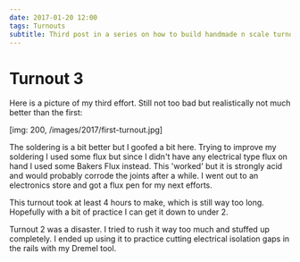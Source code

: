 ```yaml
---
date: 2017-01-20 12:00
tags: Turnouts
subtitle: Third post in a series on how to build handmade n scale turnouts, including constructing some jigs to speed up the process - updated from my old blog
---
```


# Turnout 3

Here is a picture of my third effort. Still not too bad but realistically not much better than the first:

<!--more-->

[img: 200, /images/2017/first-turnout.jpg]

The soldering is a bit better but I goofed a bit here. Trying to improve my soldering I used some flux but since I didn't have any electrical type flux on hand I used some Bakers Flux instead. This 'worked' but it is strongly acid and would probably corrode the joints after a while. I went out to an electronics store and got a flux pen for my next efforts. 

This turnout took at least 4 hours to make, which is still way too long. Hopefully with a bit of practice I can get it down to under 2.

Turnout 2 was a disaster. I tried to rush it way too much and stuffed up completely. I ended up using it to practice cutting electrical isolation gaps in the rails with my Dremel tool.
